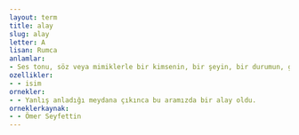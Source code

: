 ```yaml
---
layout: term
title: alay
slug: alay
letter: A
lisan: Rumca
anlamlar:
- Ses tonu, söz veya mimiklerle bir kimsenin, bir şeyin, bir durumun, gülünç, kusurlu, eksik vb. yönlerini küçümseyerek eğlence konusu yapma, onu aşağılama veya gülünç duruma düşürme; gır gır
ozellikler:
- - isim
ornekler:
- - Yanlış anladığı meydana çıkınca bu aramızda bir alay oldu.
orneklerkaynak:
- - Ömer Seyfettin
---
```

